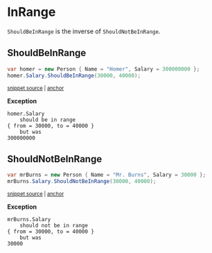 # InRange

`ShouldBeInRange` is the inverse of `ShouldNotBeInRange`.


## ShouldBeInRange

<!-- snippet: ShouldBeInRangeExamples.ShouldBeInRange.codeSample.approved.cs -->
<a id='snippet-ShouldBeInRangeExamples.ShouldBeInRange.codeSample.approved.cs'></a>
```cs
var homer = new Person { Name = "Homer", Salary = 300000000 };
homer.Salary.ShouldBeInRange(30000, 40000);
```
<sup><a href='/src/DocumentationExamples/CodeExamples/ShouldBeInRangeExamples.ShouldBeInRange.codeSample.approved.cs#L1-L2' title='Snippet source file'>snippet source</a> | <a href='#snippet-ShouldBeInRangeExamples.ShouldBeInRange.codeSample.approved.cs' title='Start of snippet'>anchor</a></sup>
<!-- endSnippet -->

**Exception**

<!-- include: ShouldBeInRangeExamples.ShouldBeInRange.exceptionText.approved.txt -->
```
homer.Salary
    should be in range
{ from = 30000, to = 40000 }
    but was
300000000
```
<!-- endInclude -->


## ShouldNotBeInRange

<!-- snippet: ShouldBeInRangeExamples.ShouldNotBeInRange.codeSample.approved.cs -->
<a id='snippet-ShouldBeInRangeExamples.ShouldNotBeInRange.codeSample.approved.cs'></a>
```cs
var mrBurns = new Person { Name = "Mr. Burns", Salary = 30000 };
mrBurns.Salary.ShouldNotBeInRange(30000, 40000);
```
<sup><a href='/src/DocumentationExamples/CodeExamples/ShouldBeInRangeExamples.ShouldNotBeInRange.codeSample.approved.cs#L1-L2' title='Snippet source file'>snippet source</a> | <a href='#snippet-ShouldBeInRangeExamples.ShouldNotBeInRange.codeSample.approved.cs' title='Start of snippet'>anchor</a></sup>
<!-- endSnippet -->

**Exception**

<!-- include: ShouldBeInRangeExamples.ShouldNotBeInRange.exceptionText.approved.txt -->
```
mrBurns.Salary
    should not be in range
{ from = 30000, to = 40000 }
    but was
30000
```
<!-- endInclude -->
